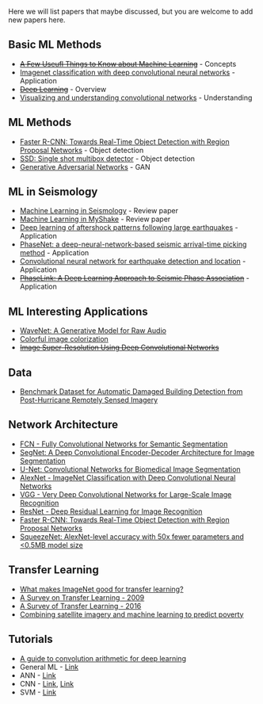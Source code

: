 Here we will list papers that maybe discussed, but you are welcome to add new papers here. 

## Basic ML Methods
* [~~A Few Useufl Things to Know about Machine Learning~~](https://homes.cs.washington.edu/~pedrod/papers/cacm12.pdf) - Concepts
* [Imagenet classification with deep convolutional neural networks](https://papers.nips.cc/paper/4824-imagenet-classification-with-deep-convolutional-neural-networks.pdf) - Application
* [~~Deep Learning~~](https://www.nature.com/articles/nature14539) - Overview
* [Visualizing and understanding convolutional networks](https://arxiv.org/pdf/1311.2901.pdf) - Understanding

## ML Methods
* [Faster R-CNN: Towards Real-Time Object Detection with Region Proposal Networks](https://arxiv.org/pdf/1506.01497.pdf) - Object detection
* [SSD: Single shot multibox detector](https://arxiv.org/pdf/1512.02325.pdf) - Object detection
* [Generative Adversarial Networks](https://arxiv.org/abs/1406.2661) - GAN

## ML in Seismology
* [Machine Learning in Seismology](https://pubs.geoscienceworld.org/ssa/srl/article/566430/machine-learning-in-seismology-turning-data-into) - Review paper
* [Machine Learning in MyShake](https://pubs.geoscienceworld.org/ssa/srl/article/567499/machine-learning-aspects-of-the-myshake-global) - Review paper
* [Deep learning of aftershock patterns following large earthquakes](https://www.nature.com/articles/s41586-018-0438-y) - Application
* [PhaseNet: a deep-neural-network-based seismic arrival-time picking method](https://academic.oup.com/gji/article/216/1/261/5129142) - Application
* [Convolutional neural network for earthquake detection and location](http://advances.sciencemag.org/content/4/2/e1700578.full) - Application
* [~~PhaseLink: A Deep Learning Approach to Seismic Phase Association~~](https://arxiv.org/abs/1809.02880) - Application

## ML Interesting Applications
* [WaveNet: A Generative Model for Raw Audio](https://arxiv.org/pdf/1609.03499v2.pdf)
* [Colorful image colorization](https://arxiv.org/pdf/1603.08511.pdf)
* [~~Image Super-Resolution Using Deep Convolutional Networks~~](https://arxiv.org/pdf/1501.00092.pdf)

## Data
* [Benchmark Dataset for Automatic Damaged Building Detection from Post-Hurricane Remotely Sensed Imagery](https://arxiv.org/pdf/1812.05581.pdf)

## Network Architecture
* [FCN - Fully Convolutional Networks for Semantic Segmentation](https://arxiv.org/abs/1411.4038)
* [SegNet: A Deep Convolutional Encoder-Decoder Architecture for Image Segmentation](https://arxiv.org/abs/1511.00561)
* [U-Net: Convolutional Networks for Biomedical Image Segmentation](https://arxiv.org/abs/1505.04597)
* [AlexNet - ImageNet Classification with Deep Convolutional Neural Networks](https://papers.nips.cc/paper/4824-imagenet-classification-with-deep-convolutional-neural-networks.pdf)
* [VGG - Very Deep Convolutional Networks for Large-Scale Image Recognition](https://arxiv.org/abs/1409.1556)
* [ResNet - Deep Residual Learning for Image Recognition](https://arxiv.org/abs/1512.03385)
* [Faster R-CNN: Towards Real-Time Object Detection with Region Proposal Networks](https://arxiv.org/abs/1506.01497)
* [SqueezeNet: AlexNet-level accuracy with 50x fewer parameters and <0.5MB model size](https://arxiv.org/abs/1602.07360)

## Transfer Learning
* [What makes ImageNet good for transfer learning?](https://arxiv.org/pdf/1608.08614v2.pdf)
* [A Survey on Transfer Learning - 2009](https://www.cse.ust.hk/~qyang/Docs/2009/tkde_transfer_learning.pdf) 
* [A Survey of Transfer Learning - 2016](https://link.springer.com/article/10.1186/s40537-016-0043-6)
* [Combining satellite imagery and machine learning to predict poverty](http://science.sciencemag.org/content/353/6301/790)

## Tutorials
* [A guide to convolution arithmetic for deep learning](https://arxiv.org/abs/1603.07285)
* General ML - [Link](https://github.com/qingkaikong/20170628_ML_sklearn)
* ANN - [Link](https://github.com/qingkaikong/20181129_ANN_basics_DLab)
* CNN - [Link](https://ujjwalkarn.me/2016/08/11/intuitive-explanation-convnets/), [Link](https://medium.freecodecamp.org/an-intuitive-guide-to-convolutional-neural-networks-260c2de0a050)
* SVM - [Link](https://qingkaikong.blogspot.com/2016/12/machine-learning-7-support-vector.html)